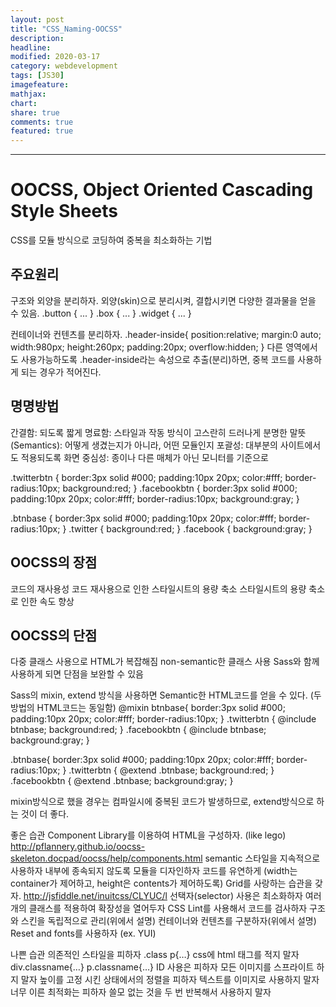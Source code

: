 ```yaml
---
layout: post
title: "CSS_Naming-OOCSS"
description:
headline:
modified: 2020-03-17
category: webdevelopment
tags: [JS30]
imagefeature:
mathjax:
chart:
share: true
comments: true
featured: true
---
```


---

# OOCSS, Object Oriented Cascading Style Sheets
CSS를 모듈 방식으로 코딩하여 중복을 최소화하는 기법

## 주요원리
구조와 외양을 분리하자.
외양(skin)으로 분리시켜, 결합시키면 다양한 결과물을 얻을 수 있음.
.button {
   ...
}
.box {
   ...
}
.widget {
   ...
}

컨테이너와 컨텐츠를 분리하자.
.header-inside{
   position:relative;
   margin:0 auto;
   width:980px;
   height:260px;
   padding:20px;
   overflow:hidden;
}
다른 영역에서도 사용가능하도록 .header-inside라는 속성으로 추출(분리)하면,
중복 코드를 사용하게 되는 경우가 적어진다.


## 명명방법
간결함: 되도록 짧게
명료함: 스타일과 작동 방식이 고스란히 드러나게
분명한 말뜻(Semantics): 어떻게 생겼는지가 아니라, 어떤 모듈인지
포괄성: 대부분의 사이트에서도 적용되도록
화면 중심성: 종이나 다른 매체가 아닌 모니터를 기준으로

.twitterbtn {
  border:3px solid #000;
  padding:10px 20px;
  color:#fff;
  border-radius:10px;
  background:red;
}
.facebookbtn {
  border:3px solid #000;
  padding:10px 20px;
  color:#fff;
  border-radius:10px;
  background:gray;
}



.btnbase {
  border:3px solid #000;
  padding:10px 20px;
  color:#fff;
  border-radius:10px;
}
.twitter {
  background:red;
}
.facebook {
  background:gray;
}

## OOCSS의 장점
코드의 재사용성
코드 재사용으로 인한 스타일시트의 용량 축소
스타일시트의 용량 축소로 인한 속도 향상

## OOCSS의 단점
다중 클래스 사용으로 HTML가 복잡해짐
non-semantic한 클래스 사용
Sass와 함께 사용하게 되면 단점을 보완할 수 있음

Sass의 mixin, extend 방식을 사용하면 Semantic한 HTML코드를 얻을 수 있다. (두 방법의 HTML코드는 동일함)
@mixin btnbase{
  border:3px solid #000;
  padding:10px 20px;
  color:#fff;
  border-radius:10px;
}
.twitterbtn {
  @include btnbase;
  background:red;
}
.facebookbtn {
  @include btnbase;
  background:gray;
}

.btnbase{
  border:3px solid #000;
  padding:10px 20px;
  color:#fff;
  border-radius:10px;
}
.twitterbtn {
  @extend .btnbase;
  background:red;
}
.facebookbtn {
  @extend .btnbase;
  background:gray;
}

mixin방식으로 했을 경우는 컴파일시에 중복된 코드가 발생하므로,
extend방식으로 하는 것이 더 좋다.


좋은 습관
Component Library를 이용하여 HTML을 구성하자. (like lego)
http://pflannery.github.io/oocss-skeleton.docpad/oocss/help/components.html
semantic 스타일을 지속적으로 사용하자
내부에 종속되지 않도록 모듈을 디자인하자
코드를 유연하게 (width는 container가 제어하고, height은 contents가 제어하도록)
Grid를 사랑하는 습관을 갖자. http://jsfiddle.net/inuitcss/CLYUC/l
선택자(selector) 사용은 최소화하자
여러개의 클래스를 적용하여 확장성을 열어두자
CSS Lint를 사용해서 코드를 검사하자
구조와 스킨을 독립적으로 관리(위에서 설명)
컨테이너와 컨텐츠를 구분하자(위에서 설명)
Reset and fonts를 사용하자 (ex. YUI)

나쁜 습관
의존적인 스타일을 피하자
.class p{…}
css에 html 태그를 적지 말자
div.classname{…}
p.classname{…}
ID 사용은 피하자
모든 이미지를 스프라이트 하지 말자
높이를 고정 시킨 상태에서의 정렬을 피하자
텍스트를 이미지로 사용하지 말자
너무 이른 최적화는 피하자
쓸모 없는 것을 두 번 반복해서 사용하지 말자